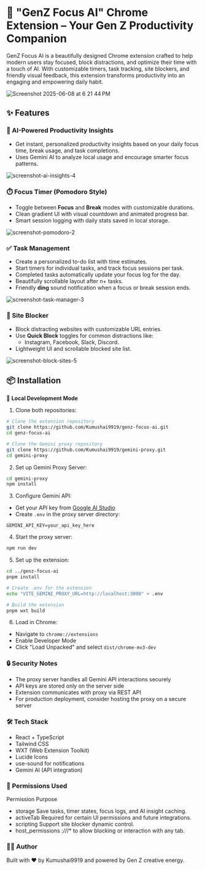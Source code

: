 # 🌟 "GenZ Focus AI" Chrome Extension – Your Gen Z Productivity Companion

GenZ Focus AI is a beautifully designed Chrome extension crafted to help modern users stay focused, block distractions, and optimize their time with a touch of AI. With customizable timers, task tracking, site blockers, and friendly visual feedback, this extension transforms productivity into an engaging and empowering daily habit.

![Screenshot 2025-06-08 at 6 21 44 PM](https://github.com/user-attachments/assets/3d803a46-3da7-44de-8324-b251802834db)


## ✨ Features

### 🧠 AI-Powered Productivity Insights

- Get instant, personalized productivity insights based on your daily focus time, break usage, and task completions.
- Uses Gemini AI to analyze local usage and encourage smarter focus patterns.
  
![screenshot-ai-insights-4](https://github.com/user-attachments/assets/8de9f85a-546b-4587-89fc-b6a11f7aaaa2)


### ⏱️ Focus Timer (Pomodoro Style)

- Toggle between **Focus** and **Break** modes with customizable durations.
- Clean gradient UI with visual countdown and animated progress bar.
- Smart session logging with daily stats saved in local storage.

  
![screenshot-pomodoro-2](https://github.com/user-attachments/assets/7d29b0d0-96ff-48bd-a57d-d66e7f4cf82e)

### ✅ Task Management

- Create a personalized to-do list with time estimates.
- Start timers for individual tasks, and track focus sessions per task.
- Completed tasks automatically update your focus log for the day.
- Beautifully scrollable layout after n+ tasks.
- Friendly **ding** sound notification when a focus or break session ends.
  
![screenshot-task-manager-3](https://github.com/user-attachments/assets/e8bbafb0-3179-4ec1-adec-c8c3a81deab1)

### 🚫 Site Blocker

- Block distracting websites with customizable URL entries.
- Use **Quick Block** toggles for common distractions like:
  - Instagram, Facebook, Slack, Discord.
- Lightweight UI and scrollable blocked site list.


 ![screenshot-block-sites-5](https://github.com/user-attachments/assets/bb36b5ae-3e8c-4a81-8629-b06ad9996c41)


## 📦 Installation

🔧 **Local Development Mode**

1. Clone both repositories:
```bash
# Clone the extension repository
git clone https://github.com/Kumushai9919/genz-focus-ai.git
cd genz-focus-ai

# Clone the Gemini proxy repository
git clone https://github.com/Kumushai9919/gemini-proxy.git
cd gemini-proxy
```

2. Set up Gemini Proxy Server:
```bash
cd gemini-proxy
npm install
```

3. Configure Gemini API:
- Get your API key from [Google AI Studio](https://makersuite.google.com/app/apikey)
- Create `.env` in the proxy server directory:
```env
GEMINI_API_KEY=your_api_key_here
```

4. Start the proxy server:
```bash
npm run dev
```

5. Set up the extension:
```bash
cd ../genz-focus-ai
pnpm install

# Create .env for the extension
echo "VITE_GEMINI_PROXY_URL=http://localhost:3000" > .env

# Build the extension
pnpm wxt build
```

6. Load in Chrome:
- Navigate to `chrome://extensions`
- Enable Developer Mode
- Click "Load Unpacked" and select `dist/chrome-mv3-dev`

### 🔒 Security Notes
- The proxy server handles all Gemini API interactions securely
- API keys are stored only on the server side
- Extension communicates with proxy via REST API
- For production deployment, consider hosting the proxy on a secure server


###  🛠️ Tech Stack
- React + TypeScript
- Tailwind CSS
- WXT (Web Extension Toolkit)
- Lucide Icons
- use-sound for notifications
- Gemini AI (API integration)


### 🔐 Permissions Used
Permission	Purpose
- storage	Save tasks, timer states, focus logs, and AI insight caching.
- activeTab	Required for certain UI permissions and future integrations.
- scripting	Support site blocker dynamic control.
- host_permissions	*://*/* to allow blocking or interaction with any tab.


### 👩‍💻 Author
Built with ❤️ by Kumushai9919 and powered by Gen Z creative energy.